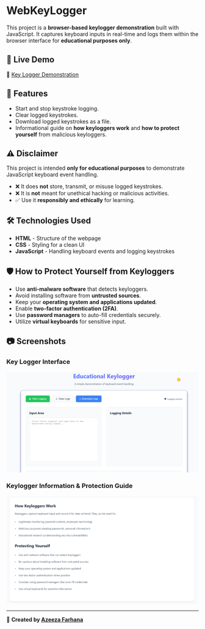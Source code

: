 # WebKeyLogger

This project is a **browser-based keylogger demonstration** built with JavaScript. It captures keyboard inputs in real-time and logs them within the browser interface for **educational purposes only**.

## 🚀 Live Demo  
🔗 [Key Logger Demonstration](https://azeezafarhanashaik.github.io/key-logger-demonstration/)

## 📌 Features  
- Start and stop keystroke logging.  
- Clear logged keystrokes.  
- Download logged keystrokes as a file.  
- Informational guide on **how keyloggers work** and **how to protect yourself** from malicious keyloggers.

## ⚠️ Disclaimer  
This project is intended **only for educational purposes** to demonstrate JavaScript keyboard event handling.  
- ❌ It does **not** store, transmit, or misuse logged keystrokes.  
- ❌ It is **not** meant for unethical hacking or malicious activities.  
- ✅ Use it **responsibly and ethically** for learning.

## 🛠️ Technologies Used  
- **HTML** - Structure of the webpage  
- **CSS** - Styling for a clean UI  
- **JavaScript** - Handling keyboard events and logging keystrokes  

## 🛡️ How to Protect Yourself from Keyloggers  
- Use **anti-malware software** that detects keyloggers.  
- Avoid installing software from **untrusted sources**.  
- Keep your **operating system and applications updated**.  
- Enable **two-factor authentication (2FA)**.  
- Use **password managers** to auto-fill credentials securely.  
- Utilize **virtual keyboards** for sensitive input.

## 📷 Screenshots  
### Key Logger Interface  
![Key Logger Interface](screenshot1.png)  

### Keylogger Information & Protection Guide  
![Protection Guide](screenshot2.png)  

---

🔗 **Created by [Azeeza Farhana](https://github.com/azeezafarhanashaik)**  
